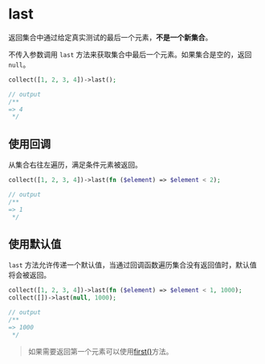 # last

返回集合中通过给定真实测试的最后一个元素，**不是一个新集合**。

不传入参数调用 `last` 方法来获取集合中最后一个元素。如果集合是空的，返回 `null`。
```php
collect([1, 2, 3, 4])->last();

// output
/**
=> 4
 */
```

## 使用回调

从集合右往左遍历，满足条件元素被返回。

```php
collect([1, 2, 3, 4])->last(fn ($element) => $element < 2);

// output
/**
=> 1
 */
```

## 使用默认值
   
`last` 方法允许传递一个默认值，当通过回调函数遍历集合没有返回值时，默认值将会被返回。

```php
collect([1, 2, 3, 4])->last(fn ($element) => $element < 1, 1000);
collect([])->last(null, 1000);

// output
/**
=> 1000
 */
```

> 如果需要返回第一个元素可以使用[first()](/collections/first.md)方法。
